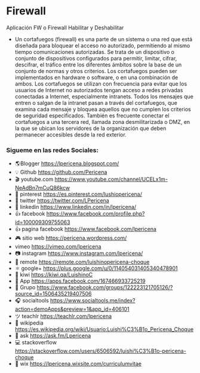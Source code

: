 # Firewall
Aplicación FW o Firewall Habilitar y Deshabilitar



- Un cortafuegos (firewall) es una parte de un sistema o una red que está diseñada para bloquear el acceso no autorizado, permitiendo al mismo tiempo comunicaciones autorizadas.
Se trata de un dispositivo o conjunto de dispositivos configurados para permitir, limitar, cifrar, descifrar, el tráfico entre los diferentes ámbitos sobre la base de un conjunto de normas y otros criterios.
Los cortafuegos pueden ser implementados en hardware o software, o en una combinación de ambos. Los cortafuegos se utilizan con frecuencia para evitar que los usuarios de Internet no autorizados tengan acceso a redes privadas conectadas a Internet, especialmente intranets. Todos los mensajes que entren o salgan de la intranet pasan a través del cortafuegos, que examina cada mensaje y bloquea aquellos que no cumplen los criterios de seguridad especificados. También es frecuente conectar el cortafuegos a una tercera red, llamada zona desmilitarizada o DMZ, en la que se ubican los servidores de la organización que deben permanecer accesibles desde la red exterior.

### Sigueme en las redes Sociales:
- 🌎Blogger          https://lpericena.blogspot.com/
- 💡 Github            https://github.com/Pericena
- 🎬 youtube.com  https://www.youtube.com/channel/UCELx1m-NeAdBn7mCuQ86kcw
- 📸 pinterest        https://es.pinterest.com/lushiopericena/
- 🐤 twitter             https://twitter.com/LPericena
- 👦 linkedin         https://www.linkedin.com/in/lpericena/
- 👍 facebook       https://www.facebook.com/profile.php?id=100009309755063
- 👍 pagina facebook  https://www.facebook.com/lpericena
- 🎮 sitio web        https://pericena.wordpress.com/
- vimeo         https://vimeo.com/lpericena
- 📷 instagram      https://www.instagram.com/lpericena/
- 🎁 remote      https://remote.com/luishinopericena-choque
- ⚛ google+   https://plus.google.com/u/0/114054031405340478901
- 🚀 kiwi       https://kiwi.qa/LuishinoC
- 📅 App    https://apps.facebook.com/167466933725219
- 👻 Grupo    https://www.facebook.com/groups/122223121705126/?source_id=1506435219407506
- 🎧 socialtools https://www.socialtools.me/index?action=demoApps&preview=1&app_id=406101
- ツ teachlr    https://teachlr.com/lpericena
- 📖  wikipedia  https://es.wikipedia.org/wiki/Usuario:Luishi%C3%B1o_Pericena_Choque
- 📧 ask          https://ask.fm/Lpericena
- 💻 stackoverflow  https://stackoverflow.com/users/6506592/luishi%C3%B1o-pericena-choque
- 📡 wix https://lpericena.wixsite.com/curriculumvitae



